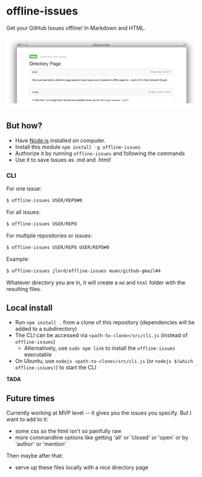 # offline-issues

Get your GitHub Issues offline! In Markdown and HTML.

![screenshot](screenshot.png)

## But how?

- Have [Node.js](http://nodejs.org/) installed on computer.
- Install this module `npm install -g offline-issues`
- Authorize it by running `offline-issues` and following the commands
- Use it to save Issues as .md and .html!

### CLI

For one issue:

```bash
$ offline-issues USER/REPO#0
```

For all issues:

```bash
$ offline-issues USER/REPO
```

For multiple repositories or issues:

```bash
$ offline-issues USER/REPO USER/REPO#0
```

Example:

```bash
$ offline-issues jlord/offline-issues muan/github-gmail#4
```

Whatever directory you are in, it will create a `md` and `html` folder with the resulting files.

## Local install

- Run `npm install .` from a clone of this repository (dependencies will be added to a subdirectory)
- The CLI can be accessed via `<path-to-clone>/src/cli.js` (instead of `offline-issues`)
    - Alternatively, use `sudo npm link` to install the `offline-issues` executable
- On Ubuntu, use `nodejs <path-to-clone>/src/cli.js` (or `nodejs $(which offline-issues)`) to start the CLI

**TADA**

## Future times

Currently working at MVP level -- it gives you the issues you specify. But I want to add to it:

- some css so the html isn't so painfully raw
- more commandline options like getting 'all' or 'closed' or 'open' or by 'author' or 'mention'

Then maybe after that:

- serve up these files locally with a nice directory page
